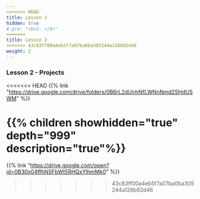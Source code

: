 ```yaml
---
<<<<<<< HEAD
title: Lesson 2   
hidden: true 
# pre: "<b>2. </b>"
=======
title: Lesson 2
>>>>>>> 43c83ff00a4eb5f7a07ba0ba305244a126b92d46
weight: 2
---
```

### Lesson 2 - Projects

<<<<<<< HEAD
{{% link "https://drive.google.com/drive/folders/0B6rL2dUirhNfLWNnNmd2SHdUSWM" %}}

{{% children showhidden="true" depth="999" description="true"%}}
=======
{{% link "https://drive.google.com/open?id=0B30x04ffhNSFbWt5RHQxYlhmMk0" %}}
>>>>>>> 43c83ff00a4eb5f7a07ba0ba305244a126b92d46
